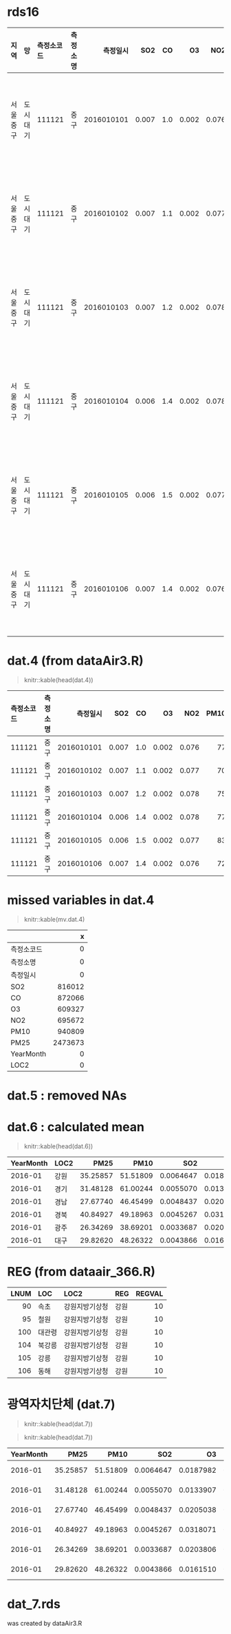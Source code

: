 # rds16

|지역      |망       |측정소코드 |측정소명 |   측정일시|   SO2|  CO|    O3|   NO2| PM10| PM25|주소                  |YearMonth |
|:---------|:--------|:----------|:--------|----------:|-----:|---:|-----:|-----:|----:|----:|:---------------------|:---------|
|서울 중구 |도시대기 |111121     |중구     | 2016010101| 0.007| 1.0| 0.002| 0.076|   77|   53|서울 중구 덕수궁길 15 |2016-01   |
|서울 중구 |도시대기 |111121     |중구     | 2016010102| 0.007| 1.1| 0.002| 0.077|   70|   48|서울 중구 덕수궁길 15 |2016-01   |
|서울 중구 |도시대기 |111121     |중구     | 2016010103| 0.007| 1.2| 0.002| 0.078|   75|   53|서울 중구 덕수궁길 15 |2016-01   |
|서울 중구 |도시대기 |111121     |중구     | 2016010104| 0.006| 1.4| 0.002| 0.078|   77|   53|서울 중구 덕수궁길 15 |2016-01   |
|서울 중구 |도시대기 |111121     |중구     | 2016010105| 0.006| 1.5| 0.002| 0.077|   83|   52|서울 중구 덕수궁길 15 |2016-01   |
|서울 중구 |도시대기 |111121     |중구     | 2016010106| 0.007| 1.4| 0.002| 0.076|   72|   50|서울 중구 덕수궁길 15 |2016-01   |


# dat.4 (from dataAir3.R)
> knitr::kable(head(dat.4))

|측정소코드 |측정소명 |   측정일시|   SO2|  CO|    O3|   NO2| PM10| PM25|YearMonth |LOC2 |
|:----------|:--------|----------:|-----:|---:|-----:|-----:|----:|----:|:---------|:----|
|111121     |중구     | 2016010101| 0.007| 1.0| 0.002| 0.076|   77|   53|2016-01   |서울 |
|111121     |중구     | 2016010102| 0.007| 1.1| 0.002| 0.077|   70|   48|2016-01   |서울 |
|111121     |중구     | 2016010103| 0.007| 1.2| 0.002| 0.078|   75|   53|2016-01   |서울 |
|111121     |중구     | 2016010104| 0.006| 1.4| 0.002| 0.078|   77|   53|2016-01   |서울 |
|111121     |중구     | 2016010105| 0.006| 1.5| 0.002| 0.077|   83|   52|2016-01   |서울 |
|111121     |중구     | 2016010106| 0.007| 1.4| 0.002| 0.076|   72|   50|2016-01   |서울 |

# missed variables in dat.4
> knitr::kable(mv.dat.4)

|           |       x|
|:----------|-------:|
|측정소코드 |       0|
|측정소명   |       0|
|측정일시   |       0|
|SO2        |  816012|
|CO         |  872066|
|O3         |  609327|
|NO2        |  695672|
|PM10       |  940809|
|PM25       | 2473673|
|YearMonth  |       0|
|LOC2       |       0|


# dat.5 : removed NAs
# dat.6 : calculated mean
> knitr::kable(head(dat.6))


|YearMonth |LOC2 |     PM25|     PM10|       SO2|        O3|        CO|       NO2|
|:---------|:----|--------:|--------:|---------:|---------:|---------:|---------:|
|2016-01   |강원 | 35.25857| 51.51809| 0.0064647| 0.0187982| 0.8802540| 0.0240223|
|2016-01   |경기 | 31.48128| 61.00244| 0.0055070| 0.0133907| 0.6640923| 0.0341962|
|2016-01   |경남 | 27.67740| 46.45499| 0.0048437| 0.0205038| 0.5671990| 0.0222889|
|2016-01   |경북 | 40.84927| 49.18963| 0.0045267| 0.0318071| 0.6559157| 0.0178979|
|2016-01   |광주 | 26.34269| 38.69201| 0.0033687| 0.0203806| 0.5383790| 0.0234902|
|2016-01   |대구 | 29.82620| 48.26322| 0.0043866| 0.0161510| 0.5738215| 0.0244691|


# REG (from dataair_366.R)


| LNUM|LOC    |LOC2           |REG  | REGVAL|
|----:|:------|:--------------|:----|------:|
|   90|속초   |강원지방기상청 |강원 |     10|
|   95|철원   |강원지방기상청 |강원 |     10|
|  100|대관령 |강원지방기상청 |강원 |     10|
|  104|북강릉 |강원지방기상청 |강원 |     10|
|  105|강릉   |강원지방기상청 |강원 |     10|
|  106|동해   |강원지방기상청 |강원 |     10|

# 광역자치단체 (dat.7)
> knitr::kable(head(dat.7))


> knitr::kable(head(dat.7))


|YearMonth |     PM25|     PM10|       SO2|        O3|        CO|       NO2|REG  | REGVAL|YearMonth2 | Year| Month|
|:---------|--------:|--------:|---------:|---------:|---------:|---------:|:----|------:|:----------|----:|-----:|
|2016-01   | 35.25857| 51.51809| 0.0064647| 0.0187982| 0.8802540| 0.0240223|강원 |     10|2016-01-01 | 2016|     1|
|2016-01   | 31.48128| 61.00244| 0.0055070| 0.0133907| 0.6640923| 0.0341962|경기 |      9|2016-01-01 | 2016|     1|
|2016-01   | 27.67740| 46.45499| 0.0048437| 0.0205038| 0.5671990| 0.0222889|경남 |     16|2016-01-01 | 2016|     1|
|2016-01   | 40.84927| 49.18963| 0.0045267| 0.0318071| 0.6559157| 0.0178979|경북 |     15|2016-01-01 | 2016|     1|
|2016-01   | 26.34269| 38.69201| 0.0033687| 0.0203806| 0.5383790| 0.0234902|광주 |      5|2016-01-01 | 2016|     1|
|2016-01   | 29.82620| 48.26322| 0.0043866| 0.0161510| 0.5738215| 0.0244691|대구 |      3|2016-01-01 | 2016|     1|

# dat_7.rds
was created by dataAir3.R
